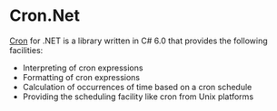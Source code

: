 # Cron.Net

[Cron](https://en.wikipedia.org/wiki/Cron) for .NET is a library written in C# 6.0 that provides the following facilities:

* Interpreting of cron expressions
* Formatting of cron expressions
* Calculation of occurrences of time based on a cron schedule
* Providing the scheduling facility like cron from Unix platforms
